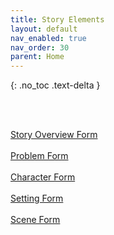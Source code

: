```yaml
---
title: Story Elements
layout: default
nav_enabled: true
nav_order: 30
parent: Home
---
```

{: .no_toc .text-delta }

<br/>
<br/>

[Story Overview Form](Story_Overview_Form.html) <br/><br/>
[Problem Form](Problem_Form.html) <br/><br/>
[Character Form](Character_Form.html) <br/><br/>
[Setting Form](Setting_Form.html) <br/><br/>
[Scene Form](Scene_Form.html) <br/><br/>
